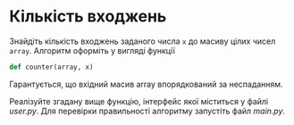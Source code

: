 # Кількість входжень 


Знайдіть кількість входжень заданого 
числа `x` до масиву цілих чисел `array`. 
Алгоритм оформіть у вигляді функції

```python
def counter(array, x)
```

Гарантується, що вхідний масив array впорядкований за неспаданням.

Реалізуйте згадану вище функцію, інтерфейс якої міститься у файлі *user.py*. 
Для перевірки правильності алгоритму запустіть файл *main.py*.